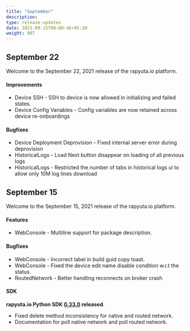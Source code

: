 ```yaml
---
title: "September"
description:
type: release-updates
date: 2021-09-15T00:00:46+05:30
weight: 907
---
```

 
## September 22

Welcome to the September 22, 2021 release of the rapyuta.io platform.
 
#### Improvements

* Device SSH -  SSH to device is now allowed in initializing and failed states.
* Device Config Variables - Config variables are now retained across device re-onboardings
 
#### Bugfixes
* Device Deployment Deprovision - Fixed internal server error during deprovision
* HistoricalLogs -  Load Next button disappear on loading of all previous logs
* HistoricalLogs - Restricted the number of tabs in historical logs ui to allow only 10M log lines download

## September 15

Welcome to the September 15, 2021 release of the rapyuta.io platform.
 
#### Features

* WebConsole -  Multiline support for package description.
 
#### Bugfixes
* WebConsole - Incorrect label in build guid copy toast.
* WebConsole - Fixed the device edit name disable condition w.r.t the status.
* RoutedNetwork - Better handling reconnects on broker crash

#### SDK
 
**rapyuta.io Python SDK [0.33.0](/3_how-tos/35_tooling_and_debugging/rapyuta-io-python-sdk/#installation) released**.

* Fixed delete method inconsistency for native and routed network.
* Documentation for poll native network and poll routed network.
